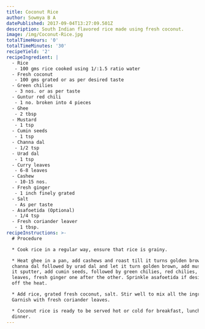 ```yaml
---
title: Coconut Rice
author: Sowmya B A
datePublished: 2017-09-04T13:27:09.501Z
description: South Indian flavored rice made using fresh coconut.
image: /img/Coconut-Rice.jpg
totalTimeHours: '0'
totalTimeMinutes: '30'
recipeYield: '2'
recipeIngredient: |
  - Rice
   - 100 gms rice cooked using 1/:1.5 ratio water
  - Fresh coconut
   - 100 gms grated or as per desired taste
  - Green chilies
   - 3 nos. or as per taste
  - Guntur red chili
   - 1 no. broken into 4 pieces
  - Ghee
   - 2 tbsp
  - Mustard
   - 1 tsp
  - Cumin seeds
   - 1 tsp
  - Channa dal
   - 1/2 tsp
  - Urad dal
   - 1 tsp
  - Curry leaves
   - 6-8 leaves
  - Cashew
   - 10-15 nos.
  - Fresh ginger
   - 1 inch finely grated
  - Salt
   - As per taste
  - Asafoetida (Optional)
   - 1/4 tsp
  - Fresh coriander leaver
   - 1 tbsp.
recipeInstructions: >-
  # Procedure

  * Cook rice in a regular way, ensure that rice is grainy.

  * Heat ghee in a pan, add cashews and roast till it turns golden brown. Add
  channa dal followed by urad dal and let it turn golden brown, add mustard let
  it sputter, add cumin seeds, followed by green chilies, red chilies, curry
  leaves, fresh ginger one after the other. Sprinkle asafoetida if desired. Turn
  off the heat.

  * Add rice, grated fresh coconut, salt. Stir well to mix all the ingredients.
  Garnish with fresh coriander leaves.

  * Coconut rice is ready to be served hot or cold for breakfast, lunch or
  dinner.
---
```


